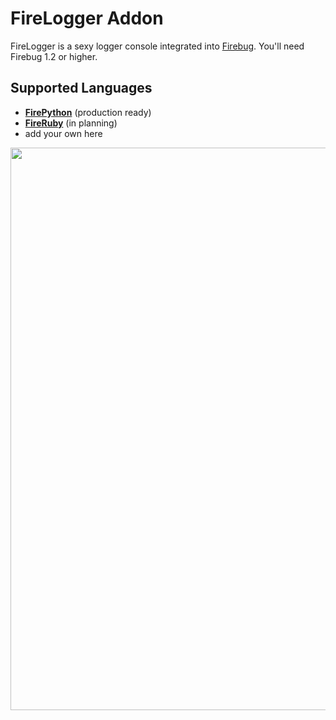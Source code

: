 # FireLogger Addon

FireLogger is a sexy logger console integrated into [Firebug][firebug]. You'll need Firebug 1.2 or higher.

## Supported Languages

  * **[FirePython][firepython]** (production ready)
  * **[FireRuby][fireruby]** (in planning)
  * add your own here

<a href="http://cloud.github.com/downloads/darwin/firelogger/FireLogger-Screenshot-v0.3.png"><img src="http://cloud.github.com/downloads/darwin/firelogger/FireLogger-Screenshot-v0.3.png" width="900"/></a>

[firebug]: https://addons.mozilla.org/en-US/firefox/addon/1843
[firepython]: http://github.com/darwin/firepython
[fireruby]: http://github.com/darwin/fireruby
